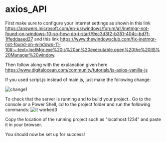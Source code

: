 # axios_API

First make sure to configure your internet settings as shown in this link
https://answers.microsoft.com/en-us/windows/forum/all/inetmgr-not-found-on-windows-10-so-how-do-i-start/9ec3d3f2-b351-404c-bd7f-1ffeddaaed27
and this link
https://www.thewindowsclub.com/fix-inetmgr-not-found-on-windows-11-10#:~:text=InetMgr.exe%20is%20an%20executable,open%20the%20IIS%20Manager%20window.

Then follow along with the explanation given here
https://www.digitalocean.com/community/tutorials/js-axios-vanilla-js

If you used script.js instead of main.js, just make the following change:

![change1](https://user-images.githubusercontent.com/53035581/181641686-7941bf54-0093-4de4-93e7-6c90531c1a85.png)


To check that the server is running and to build your project.. Go to the console or a Power Shell, cd to the project folder and run the following commands:
![it worked3](https://user-images.githubusercontent.com/53035581/181639946-b47dd6da-bed5-47e7-a0d4-a145b72e45a1.png)

Copy the location of the running project such as "localhost:1234" and paste it in your browser.

You should now be set up for success!
